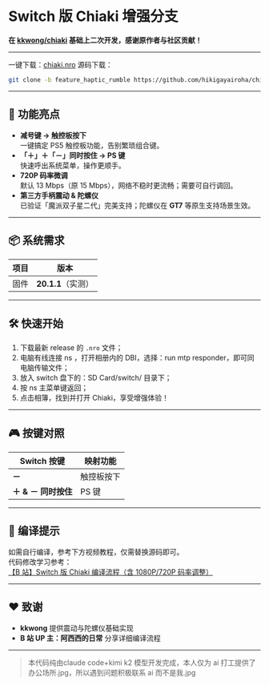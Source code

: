 # Switch 版 Chiaki 增强分支  
**在 [kkwong/chiaki](https://git.sr.ht/~kkwong/chiaki) 基础上二次开发，感谢原作者与社区贡献！**

---
一键下载：[chiaki.nro](https://github.com/hikigayairoha/chiaki-switch/releases/download/v2.2.0-chiaki-switch/chiaki.nro)
源码下载：
```bash
git clone -b feature_haptic_rumble https://github.com/hikigayairoha/chiaki-switch.git
```
---
## 🚀 功能亮点
- **减号键 → 触控板按下**  
  一键搞定 PS5 触控板功能，告别繁琐组合键。  
- **「＋」＋「－」同时按住 → PS 键**  
  快速呼出系统菜单，操作更顺手。  
- **720P 码率微调**  
  默认 13 Mbps（原 15 Mbps），网络不稳时更流畅；需要可自行调回。  
- **第三方手柄震动 & 陀螺仪**  
  已验证「魔派双子星二代」完美支持；陀螺仪在 **GT7** 等原生支持场景生效。  

---

## 📦 系统需求
| 项目 | 版本 |
|------|------|
| 固件 | **20.1.1**（实测） |

---

## 🛠️ 快速开始
1. 下载最新 release 的 `.nro` 文件；
2. 电脑有线连接 ns ，打开相册内的 DBI，选择：run mtp responder，即可同电脑传输文件；
3. 放入 switch 盘下的：SD Card/switch/    目录下；
4. 按 ns 主菜单键返回；
5. 点击相簿，找到并打开 Chiaki，享受增强体验！

---

## 🎮 按键对照
| Switch 按键 | 映射功能 |
|-------------|-----------|
| **－** | 触控板按下 |
| **＋ & － 同时按住** | PS 键 |

---

## 📝 编译提示
如需自行编译，参考下方视频教程，仅需替换源码即可。  
代码修改学习参考：  
[【B 站】Switch 版 Chiaki 编译流程（含 1080P/720P 码率调整）](https://www.bilibili.com/video/BV12f421S7v3)

---

## ❤️ 致谢
- **kkwong** 提供震动与陀螺仪基础实现  
- **B 站 UP 主：阿西西的日常** 分享详细编译流程  

---

> 本代码纯由claude code+kimi k2 模型开发完成，本人仅为 ai 打工提供了办公场所.jpg，所以遇到问题积极联系 ai 而不是我.jpg
